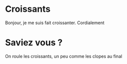 # Croissants
Bonjour, je me suis fait croissanter. Cordialement

# Saviez vous ?
On roule les croissants, un peu comme les clopes au final
